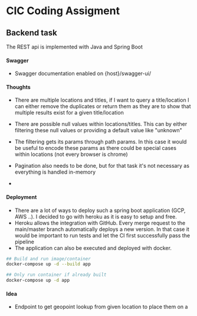 # CIC Coding Assigment
## Backend task
The REST api is implemented with Java and Spring Boot
#### Swagger

- Swagger documentation enabled on {host}/swagger-ui/

#### Thoughts

- There are multiple locations and titles, if I want to query a title/location I can either remove the duplicates or return them as they are to show that multiple results exist for a given title/location

- There are possible null values within locations/titles. This can by either filtering these null values or providing a default value like "unknown"

- The filtering gets its params through path params. In this case it would be useful to encode these params as there could be special cases within locations (not every browser is chrome)
- Pagination also needs to be done, but for that task it's not necessary as everything is handled in-memory
- 
#### Deployment
- There are a lot of ways to deploy such a spring boot application (GCP, AWS ..). I decided to go with heroku as it is easy to setup and free. 
- Heroku allows the integration with GitHub. Every merge request to the main/master branch automatically deploys a new version. In that case it would be important to run tests and let the CI first successfully pass the pipeline
- The application can also be executed and deployed with docker.

 ```bash
 ## Build and run image/container
 docker-compose up -d --build app
```
 ```bash
 ## Only run container if already built
 docker-compose up -d app
```
#### Idea
- Endpoint to get geopoint lookup from given location to place them on a 
